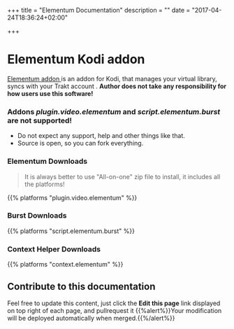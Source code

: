 +++
title = "Elementum Documentation"
description = ""
date = "2017-04-24T18:36:24+02:00"

+++

# Elementum Kodi addon
[Elementum addon <i class='fab fa-github'></i>](https://github.com/elgatito/plugin.video.elementum) is an addon for Kodi, that manages your virtual library, syncs with your Trakt account . **Author does not take any responsibility for how users use this software!**

### Addons *plugin.video.elementum* and *script.elementum.burst* are not supported! 
* Do not expect any support, help and other things like that.
* Source is open, so you can fork everything.

### Elementum Downloads

> It is always better to use "All-on-one" zip file to install, it includes all the platforms!

{{% platforms "plugin.video.elementum" %}}

### Burst Downloads

{{% platforms "script.elementum.burst" %}}

### Context Helper Downloads

{{% platforms "context.elementum" %}}

## Contribute to this documentation
Feel free to update this content, just click the **Edit this page** link displayed on top right of each page, and pullrequest it
{{%alert%}}Your modification will be deployed automatically when merged.{{%/alert%}}
